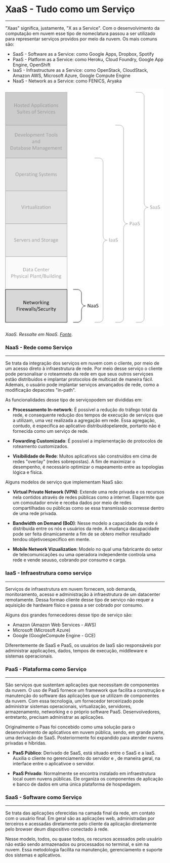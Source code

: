 # XaaS - Tudo como um Serviço
---

"Xaas" significa, justamente, "X as a Service". Com o desenvolvimento da computação em nuvem esse tipo de nomeclatura passou a ser utilizado para representar serviços providos por meio da nuvem. Os mais comuns são:

* SaaS - Software as a Service: como Google Apps, Dropbox, Spotify
* PaaS - Platform as a Service: como Heroku, Cloud Foundry, Google App Engine, OpenShift
* IaaS - Infrastructure as a Service: como OpenStack, CloudStack, Amazon AWS, Microsoft Azure, Google Compute Engine
* NaaS - Network as a Service: como FENICS, Aryaka

<img src="../../images/nuvem_02_xaas.jpg" style="width: 500px;"/>

*XaaS. Ressalte em NaaS. [Fonte](http://www.service-architecture.com/articles/cloud-computing/network_as_a_service_naas.html).*

### NaaS - Rede como Serviço
---

Se trata da integração dos serviços em nuvem com o cliente, por meio de um acesso direto à infraestrutura de rede. Por meio desse serviço o cliente pode personalisar o roteamneto da rede em que seus outros serviçoes estão distribuídos e implantar protocolos de multicast de maneira fácil. Ademais, o usuário pode implantar serviços anvançados de rede, como a modificação depacotes "in-path".

As funcionalidades desse tipo de serviçopodem ser divididas em:

* **Processamento In-network**:  É possível a redução do tráfego total da rede, e consequente redução dos tempos de execução de serviços que a utilizam, uma vez realizada a agregação em rede. Essa agregação, contudo, é específica ao aplicativo distribuídopelarede, portanto não é fornecida como um serviço de rede.

* **Fowarding Customizado**: É possível a implementação de protocolos de roteamento customizados.

* **Visibilidade de Rede**: Muitos aplicativos são construídos em cima de redes "overlay" (redes sobrepostas). A fim de maximizar o desempenho, é necessário optimizar o mapeamento entre as topologias lógica e física.

Alguns modelos de serviço que implementam NaaS são:

* **Virtual Private Network (VPN)**: Extende uma rede privada e os recursos nela contidos através de redes públicas como a internet. Elapermite que um comoutador envie e receba dados por meio de redes compartilhadas ou públicas como se essa transmissão ocorresse dentro de uma rede privada.

* **Bandwidth on Demand (BoD)**: Nesse modelo a capacidade da rede é distribuida entre os nós e usuários da rede. A mudança dacapacidade pode ser feita dinamicamente a fim de se obtero melhor resultado tendou objetivoespecífico em mente.

* **Mobile Network Vizualization**: Modelo no qual uma fabricante do setor de telecomunicações ou uma operadora independente controla uma rede e vende seuuso, cobrando por consumo e carga.

### IaaS - Infraestrutura como serviço
---

Serviços de infraestrutura em nuvem fornecem, sob demanda, monitoramento, acesso e administração à infraestrutura de um datacenter remotamente. Dessa formao cliente desse tipo de serviço não requer a aquisição de hardware físico e passa a ser cobrado por consumo.

Alguns dos grandes fornecedores desse tipo de serviço são:

* Amazon (Amazon Web Services - AWS)
* Microsoft (Microsoft Azure)
* Google (GoogleCompute Engine - GCE)

Diferentemente de SaaS e PaaS, os usuários de IaaS são responsáveis por administrar applicações, dados, tempos de execução, middleware e sistemas operacionais.

### PaaS - Plataforma como Serviço
---

São serviços que sustentam aplicações que necessitam de componentes da nuvem. O uso de PaaS fornece um framework que facilita a construção e manutenção do software das aplicações que se utilizam de componentes da nuvem. Com essa tecnologia, um fornecedor terceirizado pode administrar sistemas operacionais, virtualização, servidores, armazenamento, networking e o próprio software PaaS. Desenvolvedores, entretanto, precisam administrar as aplicações.

Originalmente o Paas foi concebido como uma solução para o desenvolvimento de aplicativos em nuvem pública, sendo, em grande parte, uma derivação de SaaS. Posteriormente foi expandido para atender nuvens privadas e híbridas.

* **PaaS Público**: Derivado de SaaS, está situado entre o SaaS e a IaaS. Auxilia o cliente no gerenciamento do servidor e , de maneira geral, na interface entre o aplicativoe o servidor.

* **PaaS Privado**: Normalmente se encontra instalado em infraestrutura local ouem nuvens públicas. Ele organiza os componentes de aplicação e banco de dados em uma única plataforma de hospedagem.

### SaaS - Software como Serviço
---

Se trata das aplicações oferecidas na camada final da rede, em contato com o usuário final. Em geral são as aplicações web, administradas por terceiros e acessadas diretamente pelo cliente da aplicação diretamente pelo browser deum dispositivo conectado à rede.

Nesse modelo, todos, ou quase todos, os recursos acessados pelo usuário não estão sendo armazenados ou processados no terminal, e sim na nuvem. Essa metodologia facilita na manutenção, gerenciamento e suporte dos sistemas e aplicativos.
